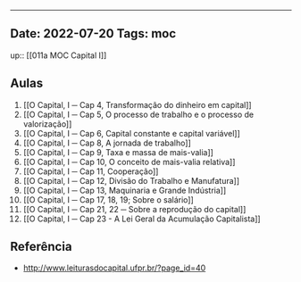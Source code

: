 
---
Date: 2022-07-20
Tags: moc
---
up:: [[011a MOC Capital I]]

## Aulas
1. [[O Capital, I ─ Cap 4, Transformação do dinheiro em capital]]
2. [[O Capital, I ─ Cap 5, O processo de trabalho e o processo de valorização]]
3. [[O Capital, I ─ Cap 6, Capital constante e capital variável]]
4. [[O Capital, I ─ Cap 8, A jornada de trabalho]]
5. [[O Capital, I ─ Cap 9, Taxa e massa de mais-valia]]
6. [[O Capital, I ─ Cap 10, O conceito de mais-valia relativa]]
7. [[O Capital, I ─ Cap 11, Cooperação]]
8. [[O Capital, I ─ Cap 12, Divisão do Trabalho e Manufatura]]
9. [[O Capital, I ─ Cap 13, Maquinaria e Grande Indústria]]
10. [[O Capital, I ─ Cap 17, 18, 19; Sobre o salário]]
11. [[O Capital, I ─ Cap 21, 22 ─ Sobre a reprodução do capital]]
12. [[O Capital, I ─ Cap 23 - A Lei Geral da Acumulação Capitalista]]

## Referência
- http://www.leiturasdocapital.ufpr.br/?page_id=40